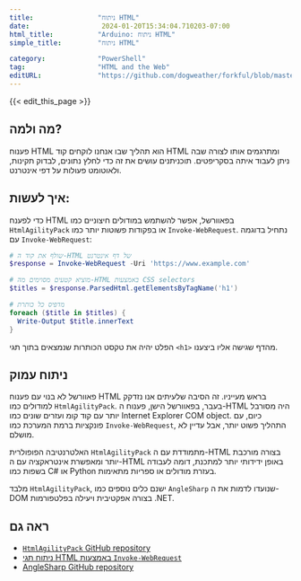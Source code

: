 ```yaml
---
title:                "ניתוח HTML"
date:                  2024-01-20T15:34:04.710203-07:00
html_title:           "Arduino: ניתוח HTML"
simple_title:         "ניתוח HTML"

category:             "PowerShell"
tag:                  "HTML and the Web"
editURL:              "https://github.com/dogweather/forkful/blob/master/content/he/powershell/parsing-html.md"
---
```


{{< edit_this_page >}}

## מה ולמה?
פענוח HTML הוא תהליך שבו אנחנו לוקחים קוד HTML ומתרגמים אותו לצורה שבה ניתן לעבוד איתה בסקריפטים. תוכניתנים עושים את זה כדי לחלץ נתונים, לבדוק תקינות, ולאוטומט פעולות על דפי אינטרנט.

## איך לעשות:
כדי לפענח HTML בפאוורשל, אפשר להשתמש במודולים חיצוניים כמו `HtmlAgilityPack` או בפקודות פשוטות יותר כמו `Invoke-WebRequest`. נתחיל בדוגמה עם `Invoke-WebRequest`:

```PowerShell
# שולף את קוד ה-HTML של דף אינטרנט
$response = Invoke-WebRequest -Uri 'https://www.example.com'

# מוציא קטעים מסוימים מה-HTML באמצעות CSS selectors
$titles = $response.ParsedHtml.getElementsByTagName('h1')

# מדפיס כל כותרת
foreach ($title in $titles) {
  Write-Output $title.innerText
}
```

הפלט יהיה את טקסט הכותרות שנמצאים בתוך תגי `<h1>` מהדף שגישה אליו ביצענו.

## ניתוח עמוק
פאוורשל לא בנוי עם פענוח HTML בראש מעייניו. זה הסיבה שלעיתים אנו נזדקק למודולים כמו `HtmlAgilityPack`. בעבר, בפאוורשל הישן, פענוח ה-HTML היה מסורבל יותר עם קוד קומ ועזרים שונים כמו Internet Explorer COM object. כיום, עם פונקציות ברמת המערכת כמו `Invoke-WebRequest`, התהליך פשוט יותר, אבל עדיין לא מושלם.

האלטרנטיבה הפופולרית `HtmlAgilityPack` מתמודדת עם ה-HTML בצורה מורכבת יותר ומאפשרת אינטראקציה עם ה-HTML באופן ידידותי יותר למתכנת, דומה לעבודה בשפות כמו C# או Python בעזרת מודולים או ספריות מתאימות.

מלבד `HtmlAgilityPack`, ישנם כלים נוספים כמו `AngleSharp` שנועדו לדמות את ה-DOM בצורה אפקטיבית ויעילה בפלטפורמות .NET.

## ראה גם
- [`HtmlAgilityPack` GitHub repository](https://github.com/zzzprojects/html-agility-pack)
- [ניתוח תגי HTML באמצעות `Invoke-WebRequest`](https://docs.microsoft.com/en-us/powershell/module/microsoft.powershell.utility/invoke-webrequest)
- [AngleSharp GitHub repository](https://github.com/AngleSharp/AngleSharp)

